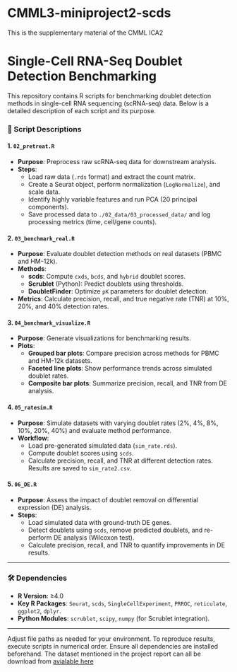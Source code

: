 # CMML3-miniproject2-scds
This is the supplementary material of the CMML ICA2
# Single-Cell RNA-Seq Doublet Detection Benchmarking

This repository contains R scripts for benchmarking doublet detection methods in single-cell RNA sequencing (scRNA-seq) data. Below is a detailed description of each script and its purpose.


### 📜 Script Descriptions

#### 1. `02_pretreat.R`
- **Purpose**: Preprocess raw scRNA-seq data for downstream analysis.
- **Steps**:
  - Load raw data (`.rds` format) and extract the count matrix.
  - Create a Seurat object, perform normalization (`LogNormalize`), and scale data.
  - Identify highly variable features and run PCA (20 principal components).
  - Save processed data to `./02_data/03_processed_data/` and log processing metrics (time, cell/gene counts).

#### 2. `03_benchmark_real.R`
- **Purpose**: Evaluate doublet detection methods on real datasets (PBMC and HM-12k).
- **Methods**:
  - **scds**: Compute `cxds`, `bcds`, and `hybrid` doublet scores.
  - **Scrublet** (Python): Predict doublets using thresholds.
  - **DoubletFinder**: Optimize `pK` parameters for doublet detection.
- **Metrics**: Calculate precision, recall, and true negative rate (TNR) at 10%, 20%, and 40% detection rates.

#### 3. `04_benchmark_visualize.R`
- **Purpose**: Generate visualizations for benchmarking results.
- **Plots**:
  - **Grouped bar plots**: Compare precision across methods for PBMC and HM-12k datasets.
  - **Faceted line plots**: Show performance trends across simulated doublet rates.
  - **Composite bar plots**: Summarize precision, recall, and TNR from DE analysis.

#### 4. `05_ratesim.R`
- **Purpose**: Simulate datasets with varying doublet rates (2%, 4%, 8%, 10%, 20%, 40%) and evaluate method performance.
- **Workflow**:
  - Load pre-generated simulated data (`sim_rate.rds`).
  - Compute doublet scores using `scds`.
  - Calculate precision, recall, and TNR at different detection rates. Results are saved to `sim_rate2.csv`.

#### 5. `06_DE.R`
- **Purpose**: Assess the impact of doublet removal on differential expression (DE) analysis.
- **Steps**:
  - Load simulated data with ground-truth DE genes.
  - Detect doublets using `scds`, remove predicted doublets, and re-perform DE analysis (Wilcoxon test).
  - Calculate precision, recall, and TNR to quantify improvements in DE results.

---

### 🛠️ Dependencies
- **R Version**: ≥4.0
- **Key R Packages**: `Seurat`, `scds`, `SingleCellExperiment`, `PRROC`, `reticulate`, `ggplot2`, `dplyr`.
- **Python Modules**: `scrublet`, `scipy`, `numpy` (for Scrublet integration).

---

Adjust file paths as needed for your environment. To reproduce results, execute scripts in numerical order. Ensure all dependencies are installed beforehand.
The dataset mentioned in the project report can all be download from [avialable here](https://zenodo.org/records/4062232#.X6GordD0laQ)
